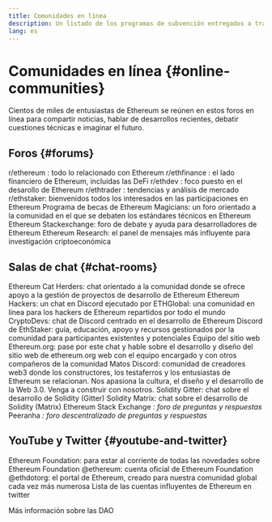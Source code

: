 ```yaml
---
title: Comunidades en línea
description: Un listado de los programas de subvención entregados a través del ecosistema de Ethereum.
lang: es
---
```


# Comunidades en línea {#online-communities}

Cientos de miles de entusiastas de Ethereum se reúnen en estos foros en línea para compartir noticias, hablar de desarrollos recientes, debatir cuestiones técnicas e imaginar el futuro.

## Foros {#forums}

<SocialListItem socialIcon="reddit"><Link href="https://www.reddit.com/r/ethereum">r/ethereum</Link> : todo lo relacionado con Ethereum</SocialListItem>
<SocialListItem socialIcon="reddit"><Link href="https://www.reddit.com/r/ethfinance/">r/ethfinance</Link> : el lado financiero de Ethereum, incluidas las DeFi</SocialListItem>
<SocialListItem socialIcon="reddit"><Link href="https://www.reddit.com/r/ethdev/">r/ethdev</Link> : foco puesto en el desarollo de Ethereum</SocialListItem>
<SocialListItem socialIcon="reddit"><Link href="https://www.reddit.com/r/ethtrader/">r/ethtrader</Link> : tendencias y análisis de mercado</SocialListItem>
<SocialListItem socialIcon="reddit"><Link href="https://www.reddit.com/r/ethstaker/">r/ethstaker</Link>: bienvenidos todos los interesados en las participaciones en Ethereum</SocialListItem>
<SocialListItem socialIcon="webpage"><Link href="https://ethereum-magicians.org">Programa de becas de Ethereum Magicians</Link>: un foro orientado a la comunidad en el que se debaten los estándares técnicos en Ethereum</SocialListItem>
<SocialListItem socialIcon="stackExchange"><Link href="https://ethereum.stackexchange.com">Ethereum Stackexchange</Link>: foro de debate y ayuda para desarrolladores de Ethereum</SocialListItem>
<SocialListItem socialIcon="webpage"><Link href="https://ethresear.ch">Ethereum Research</Link>: el panel de mensajes más influyente para investigación criptoeconómica</SocialListItem>

## Salas de chat {#chat-rooms}

<SocialListItem socialIcon="discord"><Link href="https://discord.com/invite/Nz6rtfJ8Cu">Ethereum Cat Herders</Link>: chat orientado a la comunidad donde se ofrece apoyo a la gestión de proyectos de desarrollo de Ethereum</SocialListItem>
<SocialListItem socialIcon="discord"><Link href="https://ethglobal.com/discord">Ethereum Hackers</Link>: un chat en Discord ejecutado por ETHGlobal: una comunidad en línea para los hackers de Ethereum repartidos por todo el mundo</SocialListItem>
<SocialListItem socialIcon="discord"><Link href="https://discord.gg/5W5tVb3">CryptoDevs</Link>: chat de Discord centrado en el desarrollo de Ethereum</SocialListItem>
<SocialListItem socialIcon="discord"><Link href="https://discord.gg/ethstaker">Discord de EthStaker</Link>: guía, educación, apoyo y recursos gestionados por la comunidad para participantes existentes y potenciales</SocialListItem>
<SocialListItem socialIcon="discord"><Link href="https://discord.gg/ethereum-org">Equipo del sitio web Ethereum.org</Link>: pase por este chat y hable sobre el desarrollo y diseño del sitio web de ethereum.org web con el equipo encargado y con otros compañeros de la comunidad</SocialListItem>
<SocialListItem socialIcon="discord"><Link href="https://discord.matos.club/">Matos Discord</Link>: comunidad de creadores web3 donde los constructores, los testaferros y los entusiastas de Ethereum se relacionan. Nos apasiona la cultura, el diseño y el desarrollo de la Web 3.0. Venga a construir con nosotros.</SocialListItem>
<SocialListItem socialIcon="webpage"><Link href="https://gitter.im/ethereum/solidity">Solidity Gitter</Link>: chat sobre el desarrollo de Solidity (Gitter)</SocialListItem>
<SocialListItem socialIcon="webpage"><Link href="https://matrix.to/#/#ethereum_solidity:gitter.im">Solidity Matrix</Link>: chat sobre el desarrollo de Solidity (Matrix)</SocialListItem>
<SocialListItem socialIcon="webpage"><Link href="https://ethereum.stackexchange.com/">Ethereum Stack Exchange</Link> _: foro de preguntas y respuestas_</SocialListItem>
<SocialListItem socialIcon="webpage"><Link href="https://peeranha.io/">Peeranha</Link> _: foro descentralizado de preguntas y respuestas_</SocialListItem>

## YouTube y Twitter {#youtube-and-twitter}

<SocialListItem socialIcon="youtube"><Link href="https://www.youtube.com/c/EthereumFoundation">Ethereum Foundation</Link>: para estar al corriente de todas las novedades sobre Ethereum Foundation</SocialListItem>
<SocialListItem socialIcon="twitter"><Link href="https://twitter.com/ethereum">@ethereum</Link>: cuenta oficial de Ethereum Foundation</SocialListItem>
<SocialListItem socialIcon="twitter"><Link href="https://twitter.com/ethdotorg">@ethdotorg</Link>: el portal de Ethereum, creado para nuestra comunidad global cada vez más numerosa</SocialListItem>
<SocialListItem socialIcon="webpage"><Link href="https://hive.one/c/ethereum?page=1">Lista de las cuentas influyentes de Ethereum en twitter</Link></SocialListItem>

<Divider />

<Callout emoji=":classical_building:" titleKey="page-community-daos-callout-title" descriptionKey="page-community-daos-callout-description">
  <div>
    <ButtonLink href="/community/get-involved/#decentralized-autonomous-organizations-daos">
      Más información sobre las DAO
    </ButtonLink>
  </div>
</Callout>

